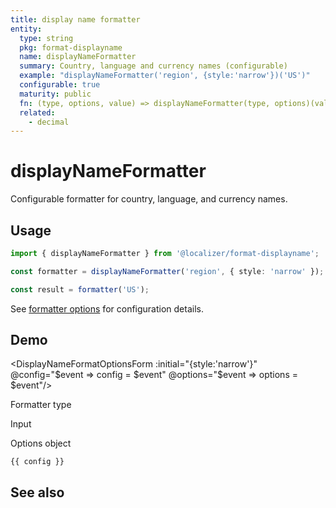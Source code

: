 ```yaml
---
title: display name formatter
entity:
  type: string
  pkg: format-displayname
  name: displayNameFormatter
  summary: Country, language and currency names (configurable)
  example: "displayNameFormatter('region', {style:'narrow'})('US')"
  configurable: true
  maturity: public
  fn: (type, options, value) => displayNameFormatter(type, options)(value)
  related:
    - decimal
---
```


# displayNameFormatter <Package name="format-displayname"/>

Configurable formatter for country, language, and currency names.

## Usage

```typescript twoslash
import { displayNameFormatter } from '@localizer/format-displayname';

const formatter = displayNameFormatter('region', { style: 'narrow' });

const result = formatter('US');
```

See [formatter options](./options.md) for configuration details.

## Demo

<script setup>
  import { ref, computed } from 'vue';
  import { NFormItem } from 'naive-ui/es/form';
  import { NSelect } from 'naive-ui/es/select';
  import { NDivider } from 'naive-ui/es/divider';
  import DisplayNameFormatOptionsForm from './DisplayNameFormatOptionsForm.vue';
  import { countryName, languageName, currencyName } from '@localizer/format';
  import { countries } from '../country-name';
  import { languages } from '../language-name';

  const type = ref('region');
  const typeOptions = ['region','language','currency','dateTimeField'].map(it => ({label: it, value: it}));

  const country = ref('US');
  const countryOptions = countries.map(it => ({label: `${it} - ${countryName(it).localize('en-US')}`, value: it}));

  const language = ref('en');
  const languageOptions = languages.map(it => ({label: `${it} - ${languageName(it).localize('en-US')}`, value: it}));

  const unit = ref('GBP');
  const unitOptions = Intl.supportedValuesOf('currency').map(currency => ({label: `${currency} - ${currencyName(currency).localize('en-US')}`, value: currency}));

  const dateTimeField = ref('year');
  const dateTimeFieldOptions = ["era", "year", "quarter", "month", "weekOfYear", "weekday", "day", "dayPeriod", "hour", "minute", "second", "timeZoneName"].map(it => ({label: it, value: it}))

    const value = computed(() => {
      switch(type.value){
        case 'language':
          if (!country.value) {
            return language.value;
          } else {
            return language.value + '-' + country.value;
          }
        case 'region':
          return country.value;
        case 'currency':
          return unit.value;
        case 'dateTimeField':
          return dateTimeField.value;
      }
    });


  const config = ref();
  const options = ref({});
</script>

<EntityDemo :args="[type, options, value]">

<DisplayNameFormatOptionsForm :initial="{style:'narrow'}" @config="$event => config = $event" @options="$event => options = $event"/>

<NDivider title-placement="left">Formatter type</NDivider>
<NFormItem label="Formatter type"><NSelect filterable v-model:value="type" :options="typeOptions"/></NFormItem>

<NDivider title-placement="left">Input</NDivider>
<NFormItem label="Currency" v-if="type==='currency'"><NSelect filterable v-model:value="unit" :options="unitOptions"/></NFormItem>
<NFormItem label="Language" v-if="type==='language'">
<NSelect filterable v-model:value="language" :options="languageOptions"/>
</NFormItem>
<NFormItem label="Country" v-if="type==='language' || type==='region'">
<NSelect filterable v-model:value="country" :options="countryOptions" clearable/>
</NFormItem>
<NFormItem label="Date/time field" v-if="type==='dateTimeField'"><NSelect filterable v-model:value="dateTimeField" :options="dateTimeFieldOptions"/></NFormItem>

<NDivider title-placement="left">Options object</NDivider>

```-vue
{{ config }}
```

</EntityDemo>

## See also

<Entities />

